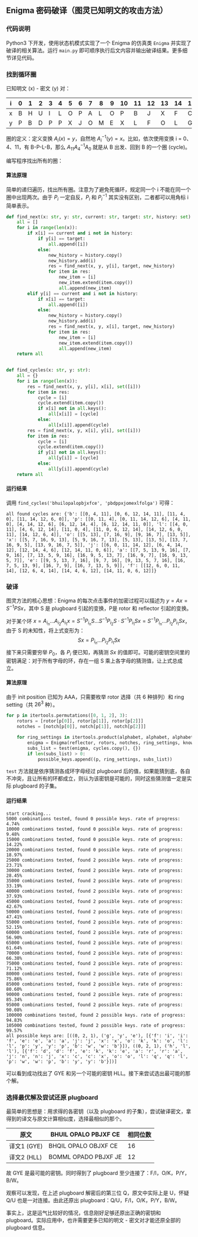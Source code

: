 ## Enigma 密码破译（图灵已知明文的攻击方法）

### 代码说明

Python3 下开发，使用状态机模式实现了一个 Enigma 的仿真类 `Enigma` 并实现了破译的相关算法。运行 `main.py` 即可顺序执行后文内容并输出破译结果。更多细节详见代码。

### 找到循环圈

已知明文 (x) - 密文 (y) 对：

| i    | 0    | 1    | 2    | 3    | 4    | 5    | 6    | 7    | 8    | 9    | 10   | 11   | 12   | 13   | 14   | 15   | 16   |
| ---- | ---- | ---- | ---- | ---- | ---- | ---- | ---- | ---- | ---- | ---- | ---- | ---- | ---- | ---- | ---- | ---- | ---- |
| x    | B    | H    | U    | I    | L    | O    | P    | A    | L    | O    | P    | B    | J    | X    | F    | C    | E    |
| y    | P    | B    | D    | P    | P    | X    | J    | O    | M    | E    | X    | L    | F    | O    | L    | G    | A    |

圈的定义：定义变换 $A_i(x) = y$，自然地 $A_i^{-1}(y) = x$。比如，依次使用变换 i = 0、4、11，有 B-P-L-B，那么 $A_{11}A_4^{-1}A_0$ 就是从 B 出发、回到 B 的一个圈 (cycle)。

编写程序找出所有的圈：

#### 算法原理

简单的递归遍历，找出所有圈。注意为了避免死循环，规定同一个 i 不能在同一个圈中出现两次。由于 $P_i$ 一定自反，$P_i$ 和 $P_i^{-1}$ 其实没有区别，二者都可以用角标 i 简单表示。

```python
def find_next(x: str, y: str, current: str, target: str, history: set):
    all = []
    for i in range(len(x)):
        if x[i] == current and i not in history:
            if y[i] == target:
                all.append([i])
            else:
                new_history = history.copy()
                new_history.add(i)
                res = find_next(x, y, y[i], target, new_history)
                for item in res:
                    new_item = [i]
                    new_item.extend(item.copy())
                    all.append(new_item)
        elif y[i] == current and i not in history:
            if x[i] == target:
                all.append([i])
            else:
                new_history = history.copy()
                new_history.add(i)
                res = find_next(x, y, x[i], target, new_history)
                for item in res:
                    new_item = [i]
                    new_item.extend(item.copy())
                    all.append(new_item)
    return all
 

def find_cycles(x: str, y: str):
    all = {}
    for i in range(len(x)):
        res = find_next(x, y, y[i], x[i], set([i]))
        for item in res:
            cycle = [i]
            cycle.extend(item.copy())
            if x[i] not in all.keys():
                all[x[i]] = [cycle]
            else:
                all[x[i]].append(cycle)
        res = find_next(x, y, x[i], y[i], set([i]))
        for item in res:
            cycle = [i]
            cycle.extend(item.copy())
            if y[i] not in all.keys():
                all[y[i]] = [cycle]
            else:
                all[y[i]].append(cycle)
    return all
```

#### 运行结果

调用 ```find_cycles('bhuilopalopbjxfce', 'pbdppxjomexlfolga')``` 可得：

```
all found cycles are: {'b': [[0, 4, 11], [0, 6, 12, 14, 11], [11, 4, 0], [11, 14, 12, 6, 0]], 'p': [[0, 11, 4], [0, 11, 14, 12, 6], [4, 11, 0], [4, 14, 12, 6], [6, 12, 14, 4], [6, 12, 14, 11, 0]], 'l': [[4, 0, 11], [4, 6, 12, 14], [11, 0, 4], [11, 0, 6, 12, 14], [14, 12, 6, 0, 11], [14, 12, 6, 4]], 'o': [[5, 13], [7, 16, 9], [9, 16, 7], [13, 5]], 'x': [[5, 7, 16, 9, 13], [5, 9, 16, 7, 13], [5, 13], [13, 5], [13, 7, 16, 9, 5], [13, 9, 16, 7, 5]], 'j': [[6, 0, 11, 14, 12], [6, 4, 14, 12], [12, 14, 4, 6], [12, 14, 11, 0, 6]], 'a': [[7, 5, 13, 9, 16], [7, 9, 16], [7, 13, 5, 9, 16], [16, 9, 5, 13, 7], [16, 9, 7], [16, 9, 13, 5, 7]], 'e': [[9, 5, 13, 7, 16], [9, 7, 16], [9, 13, 5, 7, 16], [16, 7, 5, 13, 9], [16, 7, 9], [16, 7, 13, 5, 9]], 'f': [[12, 6, 0, 11, 14], [12, 6, 4, 14], [14, 4, 6, 12], [14, 11, 0, 6, 12]]}
```

### 破译

图灵方法的核心思想：Enigma 的每次点击事件的加密过程可以描述为 $y = Ax=S^{-1}PSx$，其中 S 是 plugboard 引起的变换，P是 rotor 和 reflector 引起的变换。

对于某个环 $x = A_{i_n}\dots A_{i_2}A_{i_1}x = S^{-1}P_{i_n}S\dots S^{-1}P_{i_2}S\cdot S^{-1}P_{i_1}Sx=S^{-1}P_{i_n}\dots P_{i_2}P_{i_1}Sx$，由于 S 的未知性，将上式变形为：
$$
Sx=P_{i_n}\dots P_{i_2}P_{i_1}Sx
$$
接下来只需要穷举 $P_0$，各 $P_i$ 便已知，再猜测 $Sx$ 的值即可。可能的密钥空间里的密钥满足：对于所有字母的环，存在一组 S 乘上各字母的猜测值，让上式总成立。

#### 算法原理

由于 init position 已知为 AAA，只需要枚举 rotor 选择（共 6 种排列）和 ring setting（共 $26^3$ 种）。

```python
for p in itertools.permutations([0, 1, 2], 3):
    rotors = [rotor[p[0]], rotor[p[1]], rotor[p[2]]]
    notches = [notch[p[0]], notch[p[1]], notch[p[2]]]

    for ring_settings in itertools.product(alphabet, alphabet, alphabet):
        enigma = Enigma(reflector, rotors, notches, ring_settings, known_init_settings)
        subs_list = test(enigma, cycles.copy(), {})
        if len(subs_list) > 0:
            possible_keys.append((p, ring_settings, subs_list))
```

`test` 方法就是依序猜测各成环字母经过 plugboard 后的值，如果能猜到底，各自不冲突，且让所有的环都成立，则认为该密钥是可能的，同时这些猜测值一定是实际 plugboard 的子集。

#### 运行结果

```
start cracking...
5000 combinations tested, found 0 possible keys. rate of progress: 4.74%
10000 combinations tested, found 0 possible keys. rate of progress: 9.48%
15000 combinations tested, found 0 possible keys. rate of progress: 14.22%
20000 combinations tested, found 0 possible keys. rate of progress: 18.97%
25000 combinations tested, found 2 possible keys. rate of progress: 23.71%
30000 combinations tested, found 2 possible keys. rate of progress: 28.45%
35000 combinations tested, found 2 possible keys. rate of progress: 33.19%
40000 combinations tested, found 2 possible keys. rate of progress: 37.93%
45000 combinations tested, found 2 possible keys. rate of progress: 42.67%
50000 combinations tested, found 2 possible keys. rate of progress: 47.41%
55000 combinations tested, found 2 possible keys. rate of progress: 52.15%
60000 combinations tested, found 2 possible keys. rate of progress: 56.90%
65000 combinations tested, found 2 possible keys. rate of progress: 61.64%
70000 combinations tested, found 2 possible keys. rate of progress: 66.38%
75000 combinations tested, found 2 possible keys. rate of progress: 71.12%
80000 combinations tested, found 2 possible keys. rate of progress: 75.86%
85000 combinations tested, found 2 possible keys. rate of progress: 80.60%
90000 combinations tested, found 2 possible keys. rate of progress: 85.34%
95000 combinations tested, found 2 possible keys. rate of progress: 90.08%
100000 combinations tested, found 2 possible keys. rate of progress: 94.83%
105000 combinations tested, found 2 possible keys. rate of progress: 99.57%
all possible keys are: [((0, 2, 1), ('g', 'y', 'e'), [{'f': 'i', 'i': 'f', 'e': 'e', 'a': 'a', 'j': 'j', 'x': 'x', 'o': 'k', 'k': 'o', 'l': 'l', 'p': 'y', 'y': 'p', 'b': 'w', 'w': 'b'}]), ((0, 2, 1), ('h', 'l', 'l'), [{'f': 'd', 'd': 'f', 'e': 'k', 'k': 'e', 'a': 'r', 'r': 'a', 'j': 'n', 'n': 'j', 'x': 'c', 'c': 'x', 'o': 'o', 'l': 'q', 'q': 'l', 'p': 'w', 'w': 'p', 'b': 'y', 'y': 'b'}])]
```

可以看到成功找出了 GYE 和另一个可能的密钥 HLL。接下来尝试选出最可能的那个解。

### 选择最优解及尝试还原 plugboard

最简单的思想是：用求得的各密钥（以及 plugboard 的子集），尝试破译密文，拿得到的译文与原文计算相似度，选择最相似的那个。

| 原文        | BHUIL OPALO PBJXF CE | 相同位数 |
| ----------- | -------------------- | -------- |
| 译文1 (GYE) | BHQIL OPALO OBJXF CE | 16       |
| 译文2 (HLL) | BOMML OPADO PBJXF JE | 12       |

故 GYE 是最可能的密钥。同时得到了 plugboard 至少连接了：F/I，O/K，P/Y，B/W。

观察可以发现，在上述 plugboard 解密后的第三位 Q，原文中实际上是 U，怀疑 Q/U 也是一对连接。由此还原出 plugboard：Q/U，F/I，O/K，P/Y，B/W。

事实上，这是运气比较好的情况，信息刚好足够还原出正确的密钥和 plugboard。实际应用中，也许需要更多已知的明文 - 密文对才能还原全部的 plugboard 信息。
